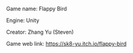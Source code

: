 Game name: Flappy Bird

Engine: Unity

Creator: Zhang Yu (Steven)

Game web link: https://sk8-yu.itch.io/flappy-bird